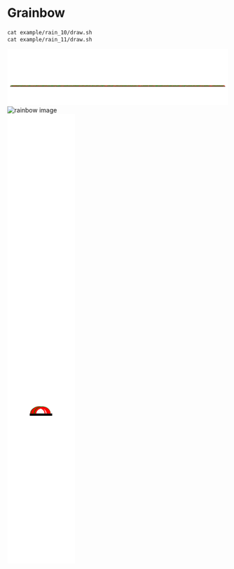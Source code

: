# Grainbow

```
cat example/rain_10/draw.sh
cat example/rain_11/draw.sh

```

![rainbow image](example/rain_10/ref.svg)
<br>
![rainbow image](example/rain_11/test1.ref.s1.e1000.svg)
<br>
![rainbow image](example/rain_11/test2.ref.s75480.e76480.svg)
<br>
